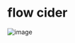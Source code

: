 # flow cider
 
![image](https://github.com/Garulf/flow-cider/assets/535299/236eb78e-5697-4c88-8827-b56943384171)
